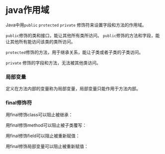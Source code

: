 # java作用域
Java中用`public` `protected` `private` 修饰符来设置字段和方法的作用域。

`public`修饰的类和接口，能让其他所有类所访问。
`public`修饰的方法和字段，能让其他所有能访问该类的类所访问。

`protected`修饰的方法，用于继承关系，能让子类或者子类的子类访问。

`private` 修饰的字段和方法，无法被其他类访问。

### 局部变量
定义在方法内部的变量称为局部变量，局部变量只能作用于方法内部。

### final修饰符
用final修饰class可以阻止被继承：

用final修饰method可以阻止被子类覆写：

用final修饰field可以阻止被重新赋值：

用final修饰局部变量可以阻止被重新赋值：
